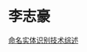 # 李志豪
[命名实体识别技术综述](http://qikan.chaoxing.com/detail_38502727e7500f26d5af1a39d6bb624174e6e2340da39bab1921b0a3ea255101fc1cf1fbb4666ae603ab37d5e7c9b7ebc9aba05d1061f9f666617b95c6a35371712a98a5f5b6f98d444ff930bccebe49)

